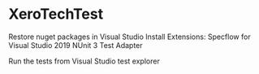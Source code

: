 # XeroTechTest

Restore nuget packages in Visual Studio
Install Extensions:
  Specflow for Visual Studio 2019
  NUnit 3 Test Adapter
  
Run the tests from Visual Studio test explorer
